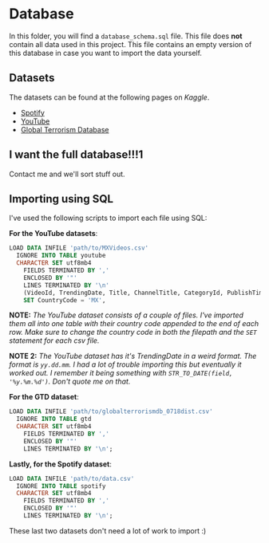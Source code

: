 # Database
In this folder, you will find a `database_schema.sql` file. This file does **not** contain all data used in this project. This file contains an empty version of this database in case you want to import the data yourself.

## Datasets
The datasets can be found at the following pages on *Kaggle*.
- [Spotify](https://www.kaggle.com/edumucelli/spotifys-worldwide-daily-song-ranking)
- [YouTube](https://www.kaggle.com/datasnaek/youtube-new)
- [Global Terrorism Database](https://www.kaggle.com/START-UMD/gtd)

## I want the full database!!!1
Contact me and we'll sort stuff out.

## Importing using SQL
I've used the following scripts to import each file using SQL:

**For the YouTube datasets**:
```sql
LOAD DATA INFILE 'path/to/MXVideos.csv'
  IGNORE INTO TABLE youtube
  CHARACTER SET utf8mb4
    FIELDS TERMINATED BY ','
    ENCLOSED BY '"'
    LINES TERMINATED BY '\n'
    (VideoId, TrendingDate, Title, ChannelTitle, CategoryId, PublishTime, Tags, Views, Likes, Dislikes, CommentCount, ThumbnailLink, CommentsDisabled, RatingsDisabled, VideoErrorOrRemoved, Description)
    SET CountryCode = 'MX',
```
**NOTE:** *The YouTube dataset consists of a couple of files. I've imported them all into one table with their country code appended to the end of each row. Make sure to change the country code in both the filepath and the `SET` statement for each csv file.*

**NOTE 2:** *The YouTube dataset has it's TrendingDate in a weird format. The format is `yy.dd.mm`. I had a lot of trouble importing this but eventually it worked out. I remember it being something with `STR_TO_DATE(field, '%y.%m.%d')`. Don't quote me on that.*

**For the GTD dataset**:
```sql
LOAD DATA INFILE 'path/to/globalterrorismdb_0718dist.csv'
  IGNORE INTO TABLE gtd
  CHARACTER SET utf8mb4
    FIELDS TERMINATED BY ','
    ENCLOSED BY '"'
    LINES TERMINATED BY '\n';
```

**Lastly, for the Spotify dataset**:
```sql
LOAD DATA INFILE 'path/to/data.csv'
  IGNORE INTO TABLE spotify
  CHARACTER SET utf8mb4
    FIELDS TERMINATED BY ','
    ENCLOSED BY '"'
    LINES TERMINATED BY '\n';
```
These last two datasets don't need a lot of work to import :)